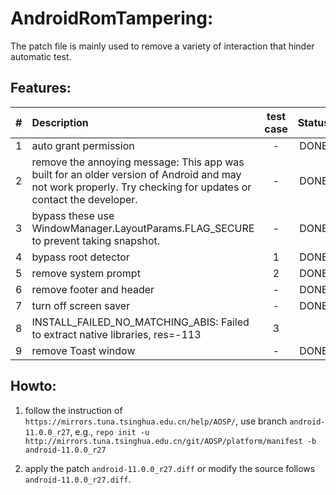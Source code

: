 # AndroidRomTampering:

The patch file is mainly used to remove 
a variety of interaction that hinder automatic test.

## Features:

| # | Description |  test case   | Status |
| :----: |  :----  |  :----:  | :----: |
|1| auto grant permission | - | DONE |
|2| remove the annoying message: This app was built for an older version of Android and may not work properly. Try checking for updates or contact the developer. | - | DONE |
|3| bypass these use WindowManager.LayoutParams.FLAG_SECURE to prevent taking snapshot. | - | DONE |
|4| bypass root detector | 1 | DONE |
|5| remove system prompt | 2 | DONE |
|6| remove footer and header | - | DONE |
|7| turn off screen saver | - | DONE |
|8| INSTALL_FAILED_NO_MATCHING_ABIS: Failed to extract native libraries, res=-113 | 3 | |
|9| remove Toast window | - | DONE |

## Howto: 

1. follow the instruction of `https://mirrors.tuna.tsinghua.edu.cn/help/AOSP/`, use branch `android-11.0.0_r27`, e.g., `repo init -u http://mirrors.tuna.tsinghua.edu.cn/git/AOSP/platform/manifest -b android-11.0.0_r27`

2. apply the patch `android-11.0.0_r27.diff` or modify the source follows `android-11.0.0_r27.diff`.

